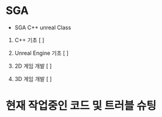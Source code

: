 # SGA

- SGA C++ unreal Class
1. C++ 기초 [ ]

2. Unreal Engine 기초  [ ]

3. 2D 게임 개발  [ ]

4. 3D 게임 개발  [ ]

# 현재 작업중인 코드 및 트러블 슈팅   

